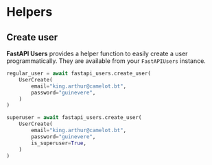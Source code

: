 # Helpers

## Create user

**FastAPI Users** provides a helper function to easily create a user programmatically. They are available from your `FastAPIUsers` instance.

```py
regular_user = await fastapi_users.create_user(
    UserCreate(
        email="king.arthur@camelot.bt",
        password="guinevere",
    )
)

superuser = await fastapi_users.create_user(
    UserCreate(
        email="king.arthur@camelot.bt",
        password="guinevere",
        is_superuser=True,
    )
)
```
